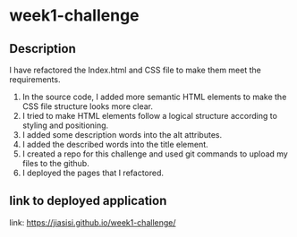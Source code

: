 # week1-challenge

## Description
I have refactored the Index.html and CSS file to make them meet the requirements. 
1.  In the source code, I added more semantic HTML elements to make the CSS file structure looks more clear. 
2. I tried to make HTML elements follow a logical structure according to styling and positioning.
3. I added some description words into the alt attributes.
4. I added the described words into the title element.
5. I created a repo for this challenge and used git commands to upload my files to the github. 
6. I deployed the pages that I refactored. 

## link to deployed application
link: https://jiasisi.github.io/week1-challenge/